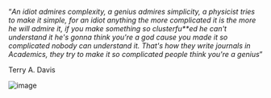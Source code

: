 “*An idiot admires complexity, a genius admires simplicity, a physicist tries to make it simple, for an idiot anything the more complicated it is the more he will admire it, if you make something so clusterfu**ed he can't understand it he's gonna think you're a god cause you made it so complicated nobody can understand it. That's how they write journals in Academics, they try to make it so complicated people think you're a genius*”

Terry A. Davis

![image](https://github.com/boprr/boprr/assets/85123713/d9d3048e-f147-4538-b091-67f37b06c85a)

